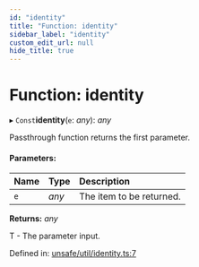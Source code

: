 ```yaml
---
id: "identity"
title: "Function: identity"
sidebar_label: "identity"
custom_edit_url: null
hide_title: true
---
```


# Function: identity

▸ `Const`**identity**(`e`: *any*): *any*

Passthrough function returns the first parameter.

#### Parameters:

Name | Type | Description |
:------ | :------ | :------ |
`e` | *any* | The item to be returned.   |

**Returns:** *any*

T - The parameter input.

Defined in: [unsafe/util/identity.ts:7](https://github.com/kaihodev/hikidashi/blob/ee44aa9/src/unsafe/util/identity.ts#L7)

